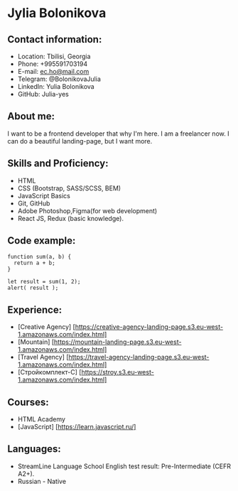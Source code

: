 # **Jylia Bolonikova**
## Contact information:
* Location: Tbilisi, Georgia
* Phone: +995591703194
* E-mail: ec.ho@mail.com
* Telegram: @BolonikovaJulia
* LinkedIn: Yulia Bolonikova
* GitHub: Julia-yes

## About me:
I want to be a frontend developer that why I'm here.
I am a freelancer now. I can do a beautiful landing-page, but I want more.

## Skills and Proficiency:
* HTML
* CSS (Bootstrap, SASS/SCSS, BEM)
* JavaScript Basics
* Git, GitHub
* Adobe Photoshop,Figma(for web development)
* React JS, Redux (basic knowledge).


## Code example:

```
function sum(a, b) {
  return a + b;
}

let result = sum(1, 2);
alert( result );
```

## Experience:
* [Creative Agency] [https://creative-agency-landing-page.s3.eu-west-1.amazonaws.com/index.html]
* [Mountain] [https://mountain-landing-page.s3.eu-west-1.amazonaws.com/index.html]
* [Travel Agency] [https://travel-agency-landing-page.s3.eu-west-1.amazonaws.com/index.html]
* [Стройкомплект-С] [https://stroy.s3.eu-west-1.amazonaws.com/index.html]

## Courses:
* HTML Academy 
* [JavaScript] [https://learn.javascript.ru/]

## Languages:
* StreamLine Language School English test result: Pre-Intermediate (CEFR A2+).
* Russian - Native
